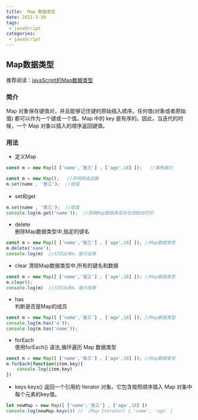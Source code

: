 ```yaml
---
title:  Map 数据类型
date: 2021-3-30
tags:
 - javaScript
categories: 
 - javaScript
---
```

<Boxx type='tip' />


## Map数据类型
推荐阅读：[javaScript的Map数据类型](https://blog.csdn.net/qq_44163269/article/details/104662626)

### 简介
Map 对象保存键值对，并且能够记住键的原始插入顺序。任何值(对象或者原始值) 都可以作为一个键或一个值。Map 中的 key 是有序的。因此，当迭代的时候，一个 Map 对象以插入的顺序返回键值。

### 用法
- 定义Map
```js {4}
const m = new Map([ ['name','张三'] , ['age',18] ]);   //案例展示

const m = new Map();   //声明构造函数
m.set(name , '张三');  //赋值
```
- set和get
```js
m.set(name , '张三');  //赋值
console.log(m.get('name'));  //获取Map数据类型并在控制台打印
```
- delete   
删除Map数据类型中,指定的键名

```js
const m = new Map([ ['name','张三'] , ['age',18] ]); //Map数据类型
m.delete('name');
console.log(m)  //打印出来m，展示结果
```

- clear 
清除Map数据类型中,所有的键名和数据
```js
const m = new Map([ ['name','张三'] , ['age',18] ]); //Map数据类型
m.clear();
console.log(m)  //打印出来m，展示结果
```

- has  
判断是否是Map的成员
```js
const m = new Map([ ['name','张三'] , ['age',18] ]); //Map数据类型
console.log(m.has('a'));
console.log(m.has('name'));
```

- forEach   
使用forEach() 语法,循环遍历 Map 数据类型
```js
const m = new Map([ ['name','张三'] , ['age',18] ]); //Map数据类型
m.forEach(function(item,key){
    console.log(item,key)
})
```

- keys
keys() 返回一个引用的 Iterator 对象。它包含按照顺序插入 Map 对象中每个元素的key值。
```js
let newMap = new Map([ ['name','张三'] , ['age',18] ])
console.log(newMap.keys()) //  [Map Iterator] { 'name', 'age' }
```






